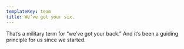 ```yaml
---
templateKey: team
title: We’ve got your six.
---
```


That’s a military term for “we’ve got your back.” And it’s been a guiding principle for us since we started.